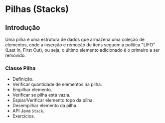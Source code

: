 # Pilhas (Stacks) 

## Introdução

Uma pilha é uma estrutura de dados que armazena uma coleção de elementos, onde a inserção e remoção de itens seguem a política "LIFO" (Last In, First Out), ou seja, o último elemento adicionado é o primeiro a ser removido.

### Classe Pilha
- Definição.
- Verificar quantidade de elementos na pilha.
- Empilhar elemento.
- Verificar se pilha está vazia.
- Espiar/Verificar elemento topo da pilha.
- Desempilhar elemento da pilha.
- API Java `Stack`.
- Exercícios.
